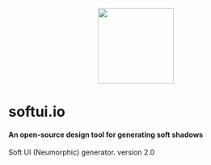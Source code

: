 <p align="center"><img src="publicogo.png" width="150"></p>

# softui.io
#### An open-source design tool for generating soft shadows

Soft UI (Neumorphic) generator.
version 2.0